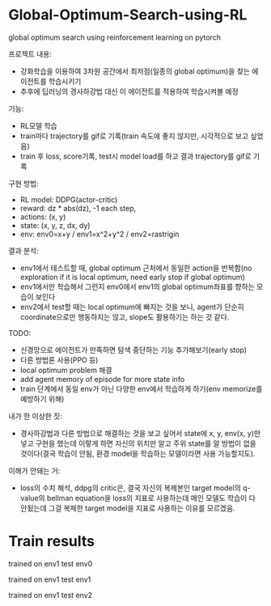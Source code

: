 # Global-Optimum-Search-using-RL
global optimum search using reinforcement learning on pytorch  

프로젝트 내용:
+ 강화학습을 이용하여 3차원 공간에서 최저점(일종의 global optimum)을 찾는 에이전트를 학습시키기  
+ 추후에 딥러닝의 경사하강법 대신 이 에이전트를 적용하여 학습시켜볼 예정  

기능:
+ RL모델 학습
+ train마다 trajectory를 gif로 기록(train 속도에 좋지 않지만, 시각적으로 보고 싶었음)
+ train 후 loss, score기록, test시 model load를 하고 결과 trajectory를 gif로 기록

구현 방법:
+ RL model: DDPG(actor-critic)
+ reward: dz * abs(dz), -1 each step,
+ actions: (x, y)
+ state: (x, y, z, dx, dy)
+ env: env0=x+y / env1=x^2+y^2 / env2=rastrigin

결과 분석:
+ env1에서 테스트할 때, global optimum 근처에서 동일한 action을 반복함(no exploration if it is local optimum, need early stop if global optimum)
+ env1에서만 학습해서 그런지 env0에서 env1의 global optimum좌표를 향하는 모습이 보인다
+ env2에서 test할 때는 local optimum에 빠지는 것을 보니, agent가 단순히 coordinate으로만 행동하지는 않고, slope도 활용하기는 하는 것 같다.

TODO:
+ 신경망으로 에이전트가 만족하면 탐색 중단하는 기능 추가해보기(early stop)
+ 다른 방법론 사용(PPO 등)
+ local optimum problem 해결
+ add agent memory of episode for more state info
+ train 단계에서 동일 env가 아닌 다양한 env에서 학습하게 하기(env memorize를 예방하기 위해)

내가 한 이상한 짓:
+ 경사하강법과 다른 방법으로 해결하는 것을 보고 싶어서 state에 x, y, env(x, y)만 넣고
구현을 했는데 이렇게 하면 자신의 위치만 알고 주위 state를 알 방법이 없을 것이다(결국 학습이 안됨, 환경 model을 학습하는 모델이라면 사용 가능할지도).  

이해가 안돼는 거:
+ loss의 수치 해석, ddpg의 critic은, 결국 자신의 복제본인 target model의 q-value의 bellman equation을
loss의 지표로 사용하는데 메인 모델도 학습이 다 안됬는데 그걸 복제한 target model을 지표로 사용하는 이유를 모르겠음.  

# Train results

trained on env1 test env0

trained on env1 test env1

trained on env1 test env2